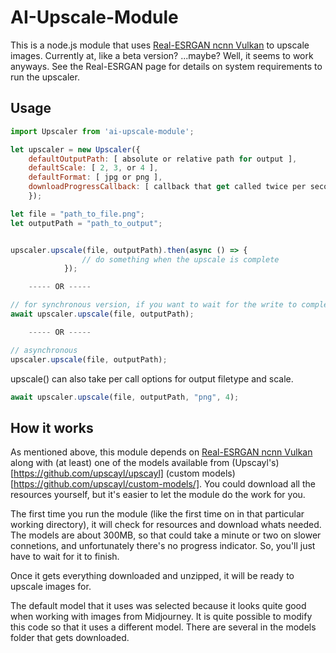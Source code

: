 # AI-Upscale-Module
This is a node.js module that uses [Real-ESRGAN ncnn Vulkan](https://github.com/xinntao/Real-ESRGAN-ncnn-vulkan) to upscale images. Currently at, like a beta version? ...maybe? Well, it seems to work anyways. 
See the Real-ESRGAN page for details on system requirements to run the upscaler.

## Usage
```javascript
import Upscaler from 'ai-upscale-module';

let upscaler = new Upscaler({
    defaultOutputPath: [ absolute or relative path for output ],
    defaultScale: [ 2, 3, or 4 ],
    defaultFormat: [ jpg or png ],
    downloadProgressCallback: [ callback that get called twice per second while a download is in progress ]
    });

let file = "path_to_file.png";
let outputPath = "path_to_output";


upscaler.upscale(file, outputPath).then(async () => {
                // do something when the upscale is complete
            });

    ----- OR -----

// for synchronous version, if you want to wait for the write to complete or error
await upscaler.upscale(file, outputPath);

    ----- OR -----

// asynchronous
upscaler.upscale(file, outputPath);
```

upscale() can also take per call options for output filetype and scale.

```javascript
await upscaler.upscale(file, outputPath, "png", 4);
```

## How it works
As mentioned above, this module depends on [Real-ESRGAN ncnn Vulkan](https://github.com/xinntao/Real-ESRGAN-ncnn-vulkan) along with (at least) one of the models available from (Upscayl's)[https://github.com/upscayl/upscayl] (custom models)[https://github.com/upscayl/custom-models/]. You could download all the resources yourself, but it's easier to let the module do the work for you. 

The first time you run the module (like the first time on in that particular working directory), it will check for resources and download whats needed. The models are about 300MB, so that could take a minute or two on slower connetions, and unfortunately there's no progress indicator. So, you'll just have to wait for it to finish.

Once it gets everything downloaded and unzipped, it will be ready to upscale images for. 

The default model that it uses was selected because it looks quite good when working with images from Midjourney. It is quite possible to modify this code so that it uses a different model. There are several in the models folder that gets downloaded. 